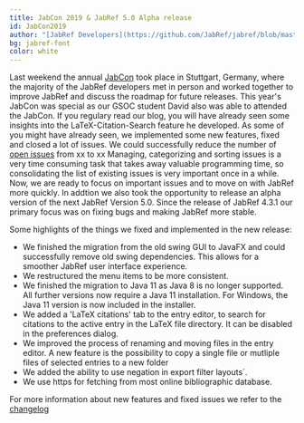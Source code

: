 ```yaml
---
title: JabCon 2019 & JabRef 5.0 Alpha release
id: JabCon2019
author: "[JabRef Developers](https://github.com/JabRef/jabref/blob/master/DEVELOPERS)" 
bg: jabref-font
color: white
---
```

Last weekend the annual [JabCon](https://jabcon.jabref.org/) took place in Stuttgart, Germany, where the majority of the JabRef developers met in person and worked together to improve JabRef and discuss the roadmap for future releases.
This year's JabCon was special as our GSOC student David also was able to attended the JabCon. If you regulary read our blog, you will have already seen some insights into the LaTeX-Citation-Search feature he developed.
As some of you might have already seen, we implemented some new features, fixed and closed a lot of issues. 
We could successfully reduce the number of [open issues](https://github.com/JabRef/jabref/issues?q=is%3Aopen+is%3Aissue) from xx to xx
Managing, categorizing and sorting issues is a very time consuming task that takes away valuable programming time, so consolidating the list of existing issues is very important once in a while. 
Now, we are ready to focus on important issues and to move on with JabRef more quickly.
In addtion we also took the opportunity to release an alpha version of the next JabRef Version 5.0. Since the release of JabRef 4.3.1 our primary focus was on fixing bugs and making JabRef more stable.

Some highlights of the things we fixed and implemented in the new release:
- We finished the migration from the old swing GUI to JavaFX and could successfully remove old swing dependencies. This allows for a smoother JabRef user interface experience.
- We restructured the menu items to be more consistent.
- We finished the migration to Java 11 as Java 8 is no longer supported. All further versions now require a Java 11 installation. For Windows, the Java 11 version is now included in the installer.
- We added a 'LaTeX citations' tab to the entry editor, to search for citations to the active entry in the LaTeX file directory. It can be disabled in the preferences dialog.
- We improved the process of renaming and moving files in the entry editor. A new feature is the possibility to copy a single file or mutliple files of selected entries to a new folder
- We added the ability to use negation in export filter layouts´.
- We use https for fetching from most online bibliographic database.


For more information about new features and fixed issues we refer to the [changelog](https://github.com/JabRef/jabref/blob/master/CHANGELOG.md#50-alpha--2019-08-25)